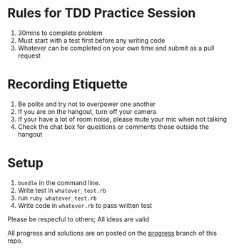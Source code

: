 # Rules for TDD Practice Session
1. 30mins to complete problem
2. Must start with a test first before any writing code
3. Whatever can be completed on your own time and submit as a pull request

# Recording Etiquette
1. Be polite and try not to overpower one another
2. If you are on the hangout, turn off your camera
3. If your have a lot of room noise, please mute your mic when not talking
4. Check the chat box for questions or comments those outside the hangout

# Setup
1. `bundle` in the command line.
2. Write test in `whatever_test.rb`
3. run `ruby whatever_test.rb`
4. Write code in `whatever.rb` to pass written test

Please be respecful to others; All ideas are valid

All progress and solutions are on posted on the [progress](https://github.com/rubyfornewbies/tdd_practice/tree/progress) branch of this repo.
